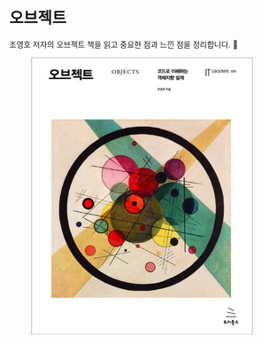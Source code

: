 # 오브젝트

조영호 저자의 오브젝트 책을 읽고 중요한 점과 느낀 점을 정리합니다. 🐾

<figure><img src="../../.gitbook/assets/image.png" alt=""><figcaption></figcaption></figure>
